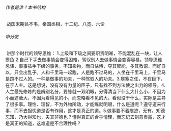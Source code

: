 ######  作者是谁？本书结构

​		战国末期吕不韦，秦国丞相，十二纪、八览、六论

###### 审分览

​		讲那个时代的领导思维：
​				1.上级和下级之间要职责明晰，不能混乱在一块，让人摸鱼
​				2.自己下手去做事情会变得困难，驾驭别人去做事情会变得容易。领导思维忌讳，事事插手下级的事务，不知乘物，而自怙恃，夺其智能，多其教诏，而好自以，只会出乱子。人和千里马一起跑，人是跑不过马的，人坐在千里马上，千里马是跑不过人的。一种是做事的功夫，一种驾驭人的功夫。
​				3.壅塞之任，不在臣下，在于人主。这是想说，没有没有力量的臣子，只有找不到方法使之出力的领导。
​				4.人主最先修炼的是辨别名分，要练就一双明眼，分得清当下什么大什么小，不因为小而遮蔽大，不因为看得见的小，而忽略看不见的大。看似没干什么，实际是主导了很多事。理性、理智，不为外物所动，才能练就明眼，什么是道呢？遵守道来行事，而不去担忧道是否有作用，这才是真正的道。
​				5.做事要不着痕迹，无有。知德忘知，乃大得知也，夫其非德也？懂得真正的合乎情理，而忘记去刻意表露，这才是真正的知道，这难道是不合理性吗？
